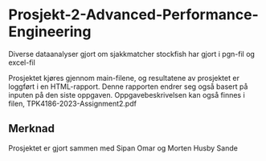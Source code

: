 # Prosjekt-2-Advanced-Performance-Engineering
Diverse dataanalyser gjort om sjakkmatcher stockfish har gjort i pgn-fil og excel-fil

Prosjektet kjøres gjennom main-filene, og resultatene av prosjektet er loggført i en HTML-rapport. Denne rapporten endrer seg også basert på inputen på den siste oppgaven.
Oppgavebeskrivelsen kan også finnes i filen, TPK4186-2023-Assignment2.pdf

## Merknad
Prosjektet er gjort sammen med Sipan Omar og Morten Husby Sande
